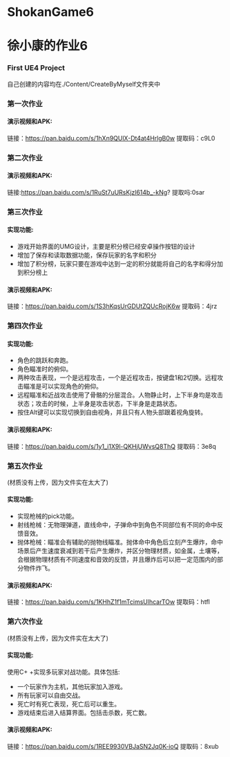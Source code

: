 # ShokanGame6
# 徐小康的作业6
### First UE4 Project
自己创建的内容均在./Content/CreateByMyself文件夹中

### 第一次作业
#### 演示视频和APK:
链接：https://pan.baidu.com/s/1hXn9QUlX-Dt4at4HrlgB0w 提取码：c9L0 

### 第二次作业
#### 演示视频和APK:
链接:https://pan.baidu.com/s/1RuSt7uURsKjzl614b_-kNg? 提取吗:0sar

### 第三次作业
#### 实现功能:
- 游戏开始界面的UMG设计，主要是积分榜已经安卓操作按钮的设计
- 增加了保存和读取数据功能，保存玩家的名字和积分
- 增加了积分榜，玩家只要在游戏中达到一定的积分就能将自己的名字和得分加到积分榜上
#### 演示视频和APK:
链接：https://pan.baidu.com/s/1S3hKqsUrGDUtZQUcRojK6w 提取码：4jrz 

### 第四次作业
#### 实现功能:
- 角色的跳跃和奔跑。
- 角色瞄准时的俯仰。
- 两种攻击表现，一个是远程攻击，一个是近程攻击，按键盘1和2切换。远程攻击瞄准是可以实现角色的俯仰。
- 远程瞄准和近战攻击使用了骨骼的分层混合。人物静止时，上下半身均是攻击状态；攻击的时候，上半身是攻击状态，下半身是走路状态。
- 按住Alt键可以实现切换到自由视角，并且只有人物头部跟着视角旋转。
#### 演示视频和APK:
链接：https://pan.baidu.com/s/1y1_i1X9l-QKHjUWvsQ8ThQ 提取码：3e8q 

### 第五次作业
(材质没有上传，因为文件实在太大了)
#### 实现功能:
- 实现枪械的pick功能。
- 射线枪械：无物理弹道，直线命中，子弹命中到角色不同部位有不同的命中反馈音效。
- 抛体枪械：瞄准会有辅助的抛物线瞄准。抛体命中角色后立刻产生爆炸，命中场景后产生速度衰减到若干后产生爆炸，并区分物理材质，如金属，土壤等，会根据物理材质有不同速度和音效的反馈，并且爆炸后可以把一定范围内的部分物件炸飞。
#### 演示视频和APK:
链接：https://pan.baidu.com/s/1KHhZ1f1mTcimsUlhcarTOw 提取码：htfl 

### 第六次作业
(材质没有上传，因为文件实在太大了)
#### 实现功能:
使用C+ +实现多玩家对战功能。具体包括:
- 一个玩家作为主机，其他玩家加入游戏。
- 所有玩家可以自由交战。
- 死亡时有死亡表现，死亡后可以重生。
- 游戏结束后进入结算界面。包括击杀数，死亡数。
#### 演示视频和APK:
链接：https://pan.baidu.com/s/1REE9930VBJaSN2Jq0K-ioQ 提取码：8xub 
